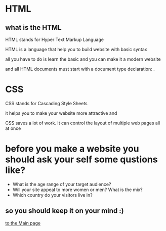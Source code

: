 # HTML 
## what is the HTML 
	
HTML stands for Hyper Text Markup Language

HTML is a language that help you to build website with basic syntax

all you have to do is learn the basic and you can make it a modern website 

and all HTML documents must start with a document type declaration: <!DOCTYPE html>.

# CSS 
CSS stands for Cascading Style Sheets 

it helps you to make your website more attractive and

CSS saves a lot of work. It can control the layout of multiple web pages all at once

# before you make a website you should ask your self some qustions like?
* What is the age range of your target audience?
* Will your site appeal to more women or men? What is the mix?
* Which country do your visitors live in? 

## so you should keep it on your mind :)

[to the Main page](https://mahmoudghnnam.github.io/reading-notes/)
